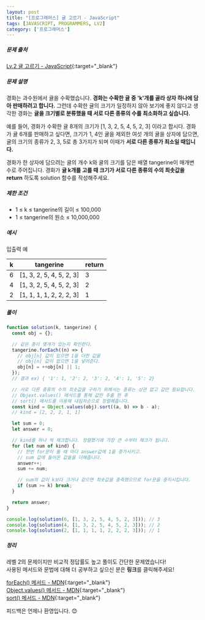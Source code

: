 ```yaml
---
layout: post
title: "[프로그래머스] 귤 고르기 - JavaScript"
tags: [JAVASCRIPT, PROGRAMMERS, LV2]
category: ['프로그래머스']
---
```


##### 문제 출처

[Lv.2 귤 고르기 - JavaScript](https://school.programmers.co.kr/learn/courses/30/lessons/138476?language=javascript){:target="\_blank"}

##### 문제 설명

경화는 과수원에서 귤을 수확했습니다. **경화는 수확한 귤 중 'k'개를 골라 상자 하나에 담아 판매하려고 합니다.** 그런데 수확한 귤의 크기가 일정하지 않아 보기에 좋지 않다고 생각한 경화는 **귤을 크기별로 분류했을 때 서로 다른 종류의 수를 최소화하고 싶습니다.**

예를 들어, 경화가 수확한 귤 8개의 크기가 [1, 3, 2, 5, 4, 5, 2, 3] 이라고 합시다. 경화가 귤 6개를 판매하고 싶다면, 크기가 1, 4인 귤을 제외한 여섯 개의 귤을 상자에 담으면, 귤의 크기의 종류가 2, 3, 5로 총 3가지가 되며 이때가 **서로 다른 종류가 최소일 때입니다.**

경화가 한 상자에 담으려는 귤의 개수 k와 귤의 크기를 담은 배열 tangerine이 매개변수로 주어집니다. 경화가 **귤 k개를 고를 때 크기가 서로 다른 종류의 수의 최솟값을 return** 하도록 solution 함수를 작성해주세요.

##### 제한 조건

- 1 ≤ k ≤ tangerine의 길이 ≤ 100,000
- 1 ≤ tangerine의 원소 ≤ 10,000,000

##### 예시

입출력 예

| k   | tangerine                | return |
| --- | ------------------------ | ------ |
| 6   | [1, 3, 2, 5, 4, 5, 2, 3] | 3      |
| 4   | [1, 3, 2, 5, 4, 5, 2, 3] | 2      |
| 2   | [1, 1, 1, 1, 2, 2, 2, 3] | 1      |

##### 풀이

```javascript
function solution(k, tangerine) {
  const obj = {};

  // 같은 종이 몇개가 있는지 확인한다.
  tangerine.forEach((n) => {
    // obj[n] 값이 있으면 1을 더한 값을
    // obj[n] 값이 없으면 1을 넣어준다.
    obj[n] = ++obj[n] || 1;
  });
  // 결과 ex) { '1': 1, '2': 2, '3': 2, '4': 1, '5': 2}

  // 서로 다른 종류의 수의 최솟값을 구하기 위해서는 종류는 상관 없고 값만 필요합니다.
  // Objext.values() 메서드를 통해 값만 추출 한 후
  // sort() 메서드를 이용해 내림차순으로 정렬해줍니다.
  const kind = Object.values(obj).sort((a, b) => b - a);
  // kind = [2, 2, 2, 1, 1]

  let sum = 0;
  let answer = 0;

  // kind를 하나 씩 체크합니다. 정렬했기에 가장 큰 수부터 체크가 됩니다.
  for (let num of kind) {
    // 한번 for문이 돌 때 마다 answer값에 1을 증가시키고.
    // sum 값에 들어온 값들을 더해줍니다.
    answer++;
    sum += num;

    // sum의 값이 k보다 크거나 같으면 최솟값을 충죽했으므로 for문을 중지시킵니다.
    if (sum >= k) break;
  }

  return answer;
}

console.log(solution(6, [1, 3, 2, 5, 4, 5, 2, 3])); // 3
console.log(solution(4, [1, 3, 2, 5, 4, 5, 2, 3])); // 2
console.log(solution(2, [1, 1, 1, 1, 2, 2, 2, 3])); // 1
```

##### 정리

레벨 2의 문제이지만 비교적 정답률도 높고 풀이도 간단한 문제였습니다!<br />
사용된 메서드와 문법에 대해 더 공부하고 싶으신 분은 **링크**를 클릭해주세요!

[forEach() 메서드 - MDN](https://developer.mozilla.org/ko/docs/Web/JavaScript/Reference/Global_Objects/Array/forEach){:target="\_blank"}<br />
[Object.values() 메서드 - MDN](https://developer.mozilla.org/ko/docs/Web/JavaScript/Reference/Global_Objects/Object/values){:target="\_blank"}<br />
[sort() 메서드 - MDN](https://developer.mozilla.org/ko/docs/Web/JavaScript/Reference/Global_Objects/Array/sort){:target="\_blank"}<br />

피드백은 언제나 환영입니다. 😊
